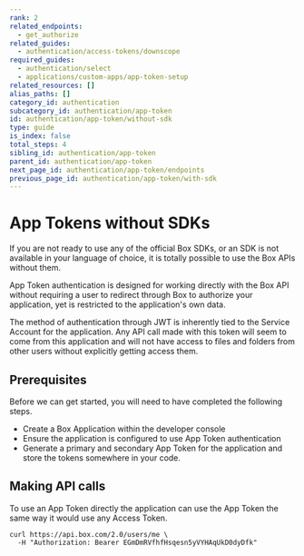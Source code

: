 ```yaml
---
rank: 2
related_endpoints:
  - get_authorize
related_guides:
  - authentication/access-tokens/downscope
required_guides:
  - authentication/select
  - applications/custom-apps/app-token-setup
related_resources: []
alias_paths: []
category_id: authentication
subcategory_id: authentication/app-token
id: authentication/app-token/without-sdk
type: guide
is_index: false
total_steps: 4
sibling_id: authentication/app-token
parent_id: authentication/app-token
next_page_id: authentication/app-token/endpoints
previous_page_id: authentication/app-token/with-sdk
---
```


# App Tokens without SDKs

If you are not ready to use any of the official Box SDKs, or an SDK is not
available in your language of choice, it is totally possible to use the Box APIs
without them.

App Token authentication is designed for working directly with the
Box API without requiring a user to redirect through Box to authorize your
application, yet is restricted to the application's own data.

<Message notice>

The method of authentication through JWT is inherently tied to the Service
Account for the application. Any API call made with this token will seem to
come from this application and will not have access to files and folders from
other users without explicitly getting access them.

</Message>

## Prerequisites

Before we can get started, you will need to have completed the following steps.

- Create a Box Application within the developer console
- Ensure the application is configured to use App Token authentication
- Generate a primary and secondary App Token for the application and store the
  tokens somewhere in your code.

## Making API calls

To use an App Token directly the application can use the App Token the same way
it would use any Access Token.

```curl
curl https://api.box.com/2.0/users/me \
  -H "Authorization: Bearer EGmDmRVfhfHsqesn5yVYHAqUkD0dyDfk"
```
